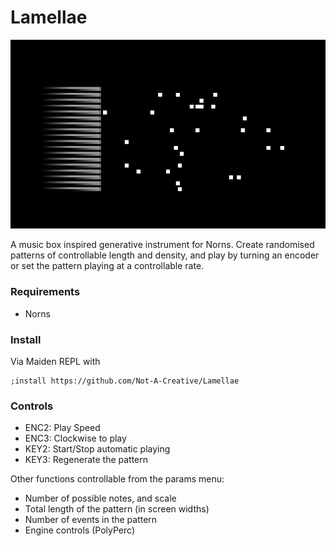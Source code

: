 # Lamellae
![A screenshot of the script in norns](./assets/lamellae_cover.png)

A music box inspired generative instrument for Norns.
Create randomised patterns of controllable length and density, and play by turning an encoder or set the pattern playing at a controllable rate.

### Requirements
- Norns

### Install

Via Maiden REPL with
```
;install https://github.com/Not-A-Creative/Lamellae
```

### Controls

- ENC2: Play Speed
- ENC3: Clockwise to play
- KEY2: Start/Stop automatic playing
- KEY3: Regenerate the pattern

Other functions controllable from the params menu:

- Number of possible notes, and scale
- Total length of the pattern (in screen widths)
- Number of events in the pattern
- Engine controls (PolyPerc)



